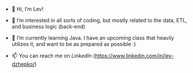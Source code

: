 - 👋 Hi, I’m Lev!
- 👀 I’m interested in all sorts of coding, but mostly related to the data, ETL, and business logic (back-end)
- 🌱 I’m currently learning Java. I have an upcoming class that heavily utilizes it, and want to be as prepared as possible :)

- 📫 You can reach me on *LinkedIn* (https://www.linkedin.com/in/lev-dzhepko/)

<!---
levdjepko/levdjepko is a ✨ special ✨ repository because its `README.md` (this file) appears on your GitHub profile.
You can click the Preview link to take a look at your changes.
--->
